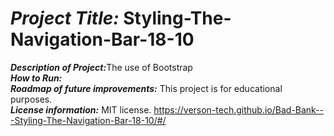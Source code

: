 

# <h1><strong><em>Project Title:</em></strong> Styling-The-Navigation-Bar-18-10</H1>
<strong><em>Description of Project:</em></strong>The use of Bootstrap<br>
<strong><em>How to Run:</em></strong>  <br>
<strong><em>Roadmap of future improvements:</em></strong>  This project is for educational purposes. <br>
<strong><em>License information:</em></strong>  MIT license. 
https://verson-tech.github.io/Bad-Bank---Styling-The-Navigation-Bar-18-10/#/
